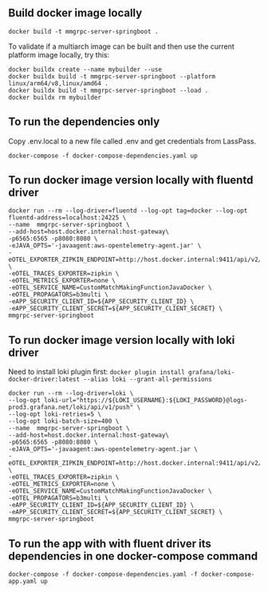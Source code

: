 ## Build docker image locally
```
docker build -t mmgrpc-server-springboot .
```
To validate if a multiarch image can be built and then use the current platform image locally, try this:
```
docker buildx create --name mybuilder --use
docker buildx build -t mmgrpc-server-springboot --platform linux/arm64/v8,linux/amd64 .
docker buildx build -t mmgrpc-server-springboot --load .
docker buildx rm mybuilder
```


## To run the dependencies only
Copy .env.local to a new file called .env and get credentials from LassPass.
```
docker-compose -f docker-compose-dependencies.yaml up
```

## To run docker image version locally with fluentd driver
```
docker run --rm --log-driver=fluentd --log-opt tag=docker --log-opt fluentd-address=localhost:24225 \
--name  mmgrpc-server-springboot \
--add-host=host.docker.internal:host-gateway\
-p6565:6565 -p8080:8080 \
-eJAVA_OPTS='-javaagent:aws-opentelemetry-agent.jar' \
-eOTEL_EXPORTER_ZIPKIN_ENDPOINT=http://host.docker.internal:9411/api/v2/spans \
-eOTEL_TRACES_EXPORTER=zipkin \
-eOTEL_METRICS_EXPORTER=none \
-eOTEL_SERVICE_NAME=CustomMatchMakingFunctionJavaDocker \
-eOTEL_PROPAGATORS=b3multi \
-eAPP_SECURITY_CLIENT_ID=${APP_SECURITY_CLIENT_ID} \
-eAPP_SECURITY_CLIENT_SECRET=${APP_SECURITY_CLIENT_SECRET} \
mmgrpc-server-springboot

```

## To run docker image version locally with loki driver

Need to install loki plugin first: ```docker plugin install grafana/loki-docker-driver:latest --alias loki --grant-all-permissions```
```
docker run --rm --log-driver=loki \
--log-opt loki-url="https://${LOKI_USERNAME}:${LOKI_PASSWORD}@logs-prod3.grafana.net/loki/api/v1/push" \
--log-opt loki-retries=5 \
--log-opt loki-batch-size=400 \
--name  mmgrpc-server-springboot \
--add-host=host.docker.internal:host-gateway\
-p6565:6565 -p8080:8080 \
-eJAVA_OPTS='-javaagent:aws-opentelemetry-agent.jar \
-eOTEL_EXPORTER_ZIPKIN_ENDPOINT=http://host.docker.internal:9411/api/v2/spans \
-eOTEL_TRACES_EXPORTER=zipkin \
-eOTEL_METRICS_EXPORTER=none \
-eOTEL_SERVICE_NAME=CustomMatchMakingFunctionJavaDocker \
-eOTEL_PROPAGATORS=b3multi \
-eAPP_SECURITY_CLIENT_ID=${APP_SECURITY_CLIENT_ID} \
-eAPP_SECURITY_CLIENT_SECRET=${APP_SECURITY_CLIENT_SECRET} \
mmgrpc-server-springboot

```


## To run the app with with fluent driver its dependencies in one docker-compose command
```
docker-compose -f docker-compose-dependencies.yaml -f docker-compose-app.yaml up
```